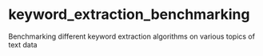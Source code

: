 # keyword_extraction_benchmarking
Benchmarking different keyword extraction algorithms on various topics of text data
